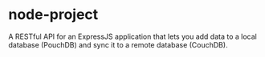 # node-project
A RESTful API for an ExpressJS application that lets you add data to a local database (PouchDB) and sync it to a remote database (CouchDB). 
